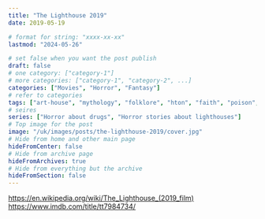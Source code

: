 ```yaml
---
title: "The Lighthouse 2019"
date: 2019-05-19

# format for string: "xxxx-xx-xx"
lastmod: "2024-05-26"

# set false when you want the post publish
draft: false
# one category: ["category-1"]
# more categories: ["category-1", "category-2", ...]
categories: ["Movies", "Horror", "Fantasy"]
# refer to categories
tags: ["art-house", "mythology", "folklore", "hton", "faith", "poison", "drugs", "madness", "isolation"]
# seires
series: ["Horror about drugs", "Horror stories about lighthouses"]
# Top image for the post
image: "/uk/images/posts/the-lighthouse-2019/cover.jpg"
# Hide from home and other main page
hideFromCenter: false
# Hide from archive page
hideFromArchives: true
# Hide from everything but the archive
hideFromSection: false
---
```

https://en.wikipedia.org/wiki/The_Lighthouse_(2019_film)
https://www.imdb.com/title/tt7984734/
<!--more-->